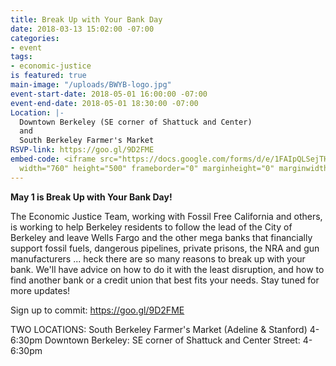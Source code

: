 ```yaml
---
title: Break Up with Your Bank Day
date: 2018-03-13 15:02:00 -07:00
categories:
- event
tags:
- economic-justice
is featured: true
main-image: "/uploads/BWYB-logo.jpg"
event-start-date: 2018-05-01 16:00:00 -07:00
event-end-date: 2018-05-01 18:30:00 -07:00
Location: |-
  Downtown Berkeley (SE corner of Shattuck and Center)
  and
  South Berkeley Farmer's Market
RSVP-link: https://goo.gl/9D2FME
embed-code: <iframe src="https://docs.google.com/forms/d/e/1FAIpQLSejTH4GxAVkkgvf7qznUkmtE9fG1K2YrSPbpPSLHlzky4lgWg/viewform"
  width="760" height="500" frameborder="0" marginheight="0" marginwidth="0">Loading...</iframe>
---
```


**May 1 is Break Up with Your Bank Day!**

The Economic Justice Team, working with Fossil Free California and others, is working to help Berkeley residents to follow the lead of the City of Berkeley and leave Wells Fargo and the other mega banks that financially support fossil fuels, dangerous pipelines, private prisons, the NRA and gun manufacturers ... heck there are so many reasons to break up with your bank. We'll have advice on how to do it with the least disruption, and how to find another bank or a credit union that best fits your needs. Stay tuned for more updates!

Sign up to commit: https://goo.gl/9D2FME

TWO LOCATIONS: 
South Berkeley Farmer's Market (Adeline & Stanford) 4-6:30pm
Downtown Berkeley: SE corner of Shattuck and Center Street: 4-6:30pm